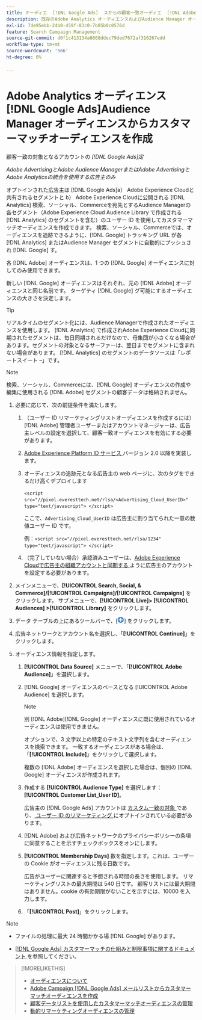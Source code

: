 ```yaml
---
title: オーディエ  [!DNL Google Ads]  スからの顧客一致オーディエ  [!DNL Adobe]  スの作成
description: 既存のAdobe Analytics オーディエンスおよびAudience Manager オーディエンスから  [!DNL Google Ads]  カスタマーマッチオーディエンスを作成する方法を説明します。
exl-id: 7de95ebb-24b0-459f-83c0-7b85b0c0576d
feature: Search Campaign Management
source-git-commit: d0f1c413134a0868ddec79ded7672af316267edd
workflow-type: tm+mt
source-wordcount: '566'
ht-degree: 0%

---
```


# Adobe Analytics オーディエンス [!DNL Google Ads]Audience Manager オーディエンスからカスタマーマッチオーディエンスを作成

顧客一致の対象となるアカウントの *[!DNL Google Ads]定*

*Adobe AdvertisingとAdobe Audience ManagerまたはAdobe AdvertisingとAdobe Analyticsの統合を使用する広告主のみ*

オプトインされた広告主は [!DNL Google Ads]a） Adobe Experience Cloudと共有されるセグメントと b） Adobe Experience Cloudに公開される [!DNL Analytics] 検索、ソーシャル、Commerceを宛先とするAudience Managerの各セグメント（Adobe Experience Cloud Audience Library で作成される [!DNL Analytics] のセグメントを含む）のユーザー ID を使用してカスタマーマッチオーディエンスを作成できます。 検索、ソーシャル、Commerceでは、オーディエンスを追跡できるように、[!DNL Google] トラッキング URL が各 [!DNL Analytics] またはAudience Manager セグメントに自動的にプッシュされ [!DNL Google] す。

各 [!DNL Adobe] オーディエンスは、1 つの [!DNL Google] オーディエンスに対してのみ使用できます。

新しい [!DNL Google] オーディエンスはそれぞれ、元の [!DNL Adobe] オーディエンスと同じ名前です。 ターゲティ [!DNL Google] グ可能にするオーディエンスの大きさを決定します。

>[!TIP]
>
>リアルタイムのセグメント化には、Audience Managerで作成されたオーディエンスを使用します。 [!DNL Analytics] で作成されAdobe Experience Cloudに同期されたセグメントは、毎日同期されるだけなので、母集団が小さくなる場合があります。セグメントの対象となるサーファーは、翌日までセグメントに含まれない場合があります。 [!DNL Analytics] のセグメントのデータソースは「レポートスイート –」です。

>[!NOTE]
>
>検索、ソーシャル、Commerceには、[!DNL Google] オーディエンスの作成や編集に使用される [!DNL Adobe] セグメントの顧客データは格納されません。

1. 必要に応じて、次の前提条件を満たします。

   1. （ユーザー ID リマーケティングリストオーディエンスを作成するには） [!DNL Adobe] 管理者ユーザーまたはアカウントマネージャーは、広告主レベルの設定を選択して、顧客一致オーディエンスを有効にする必要があります。

   1. [Adobe Experience Platform ID サービス ](https://experienceleague.adobe.com/docs/id-service/using/home.html) バージョン 2.0 以降を実装します。

   1. オーディエンスの追跡元となる広告主の web ページに、次のタグをできるだけ高くデプロイします

      `<script src="//pixel.everesttech.net/rlsa/<Advertising_Cloud_UserID>" type="text/javascript"> </script>`

      ここで、`Advertising_Cloud_UserID` は広告主に割り当てられた一意の数値ユーザー ID です。

      例：`<script src="//pixel.everesttech.net/rlsa/1234" type="text/javascript"> </script>`

   1. （完了していない場合）承認済みユーザーは、[Adobe Experience Cloudで広告主の組織アカウントと同期する ](/help/search-social-commerce/admin/sync-adobe-audiences.md) ように広告主のアカウントを設定する必要があります。

1. メインメニューで、**[!UICONTROL Search, Social, & Commerce]/[!UICONTROL Campaigns]/[!UICONTROL Campaigns]** をクリックします。 サブメニューで、**[!UICONTROL Live]> [!UICONTROL Audiences] >[!UICONTROL Library]** をクリックします。

1. データ テーブルの上にあるツールバーで、[![ 作成 ](/help/search-social-commerce/assets/add.png " 作成 ")] をクリックします。

1. 広告ネットワークとアカウント名を選択し、「**[!UICONTROL Continue]**」をクリックします。

1. オーディエンス情報を指定します。

   1. **[!UICONTROL Data Source]** メニューで、「**[!UICONTROL Adobe Audience]**」を選択します。

   1. [!DNL Google] オーディエンスのベースとなる [!UICONTROL Adobe Audience] を選択します。

      >[!NOTE]
      >
      >別 [!DNL Adobe][!DNL Google] オーディエンスに既に使用されているオーディエンスは使用できません。

      オプションで、3 文字以上の特定のテキスト文字列を含むオーディエンスを検索できます。 一致するオーディエンスがある場合は、「**[!UICONTROL Include]**」をクリックして選択します。

      複数の [!DNL Adobe] オーディエンスを選択した場合は、個別の [!DNL Google] オーディエンスが作成されます。

   1. 作成する **[!UICONTROL Audience Type]** を選択します：**[!UICONTROL Customer List_User ID]**。

      広告主の [!DNL Google Ads] アカウントは [ カスタム一致の対象 ](https://support.google.com/adspolicy/answer/6299717) であり、[ ユーザー ID のリマーケティング ](https://support.google.com/google-ads/answer/9199250) にオプトインされている必要があります。

   1. [!DNL Adobe] および広告ネットワークのプライバシーポリシーの条項に同意することを示すチェックボックスをオンにします。

   1. **[!UICONTROL Membership Days]** 数を指定します。これは、ユーザーの Cookie がオーディエンスに残る日数です。

      広告がユーザーに関連すると予想される時間の長さを使用します。 リマーケティングリストの最大期間は 540 日です。 顧客リストには最大期間はありません。cookie の有効期限がないことを示すには、10000 を入力します。

   1. 「**[!UICONTROL Post]**」をクリックします。

>[!NOTE]
>
>* ファイルの処理に最大 24 時間かかる場 [!DNL Google] があります。
>
>* [[!DNL Google Ads]  カスタマーマッチの仕組みと制限事項に関するドキュメント ](https://support.google.com/displayvideo/answer/9539301) を参照してください。

>[!MORELIKETHIS]
>
>* [ オーディエンスについて ](audience-about.md)
>* [Adobe Campaign [!DNL Google Ads]  メールリストからカスタマーマッチオーディエンスを作成 ](google-audience-from-campaign-email-list.md)
>* [ 顧客データリストを使用したカスタマーマッチオーディエンスの管理 ](audience-from-customer-data-list.md)
>* [ 動的リマーケティングオーディエンスの管理 ](audience-dynamic-remarketing-manage.md)
